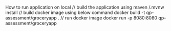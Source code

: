How to run application on local
 // build the application using maven
/.mvnw install
// build docker image using below command
docker build -t qp-assessment/groceryapp .
// run docker image 
docker run -p 8080:8080 qp-assessment/groceryapp
